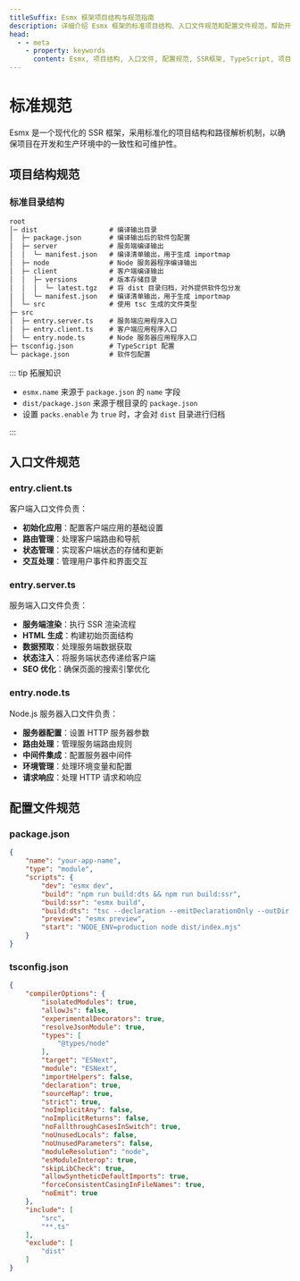 ```yaml
---
titleSuffix: Esmx 框架项目结构与规范指南
description: 详细介绍 Esmx 框架的标准项目结构、入口文件规范和配置文件规范，帮助开发者构建规范化、可维护的 SSR 应用。
head:
  - - meta
    - property: keywords
      content: Esmx, 项目结构, 入口文件, 配置规范, SSR框架, TypeScript, 项目规范, 开发标准
---
```


# 标准规范

Esmx 是一个现代化的 SSR 框架，采用标准化的项目结构和路径解析机制，以确保项目在开发和生产环境中的一致性和可维护性。

## 项目结构规范

### 标准目录结构

```txt
root
│─ dist                  # 编译输出目录
│  ├─ package.json       # 编译输出后的软件包配置
│  ├─ server             # 服务端编译输出
│  │  └─ manifest.json   # 编译清单输出，用于生成 importmap
│  ├─ node               # Node 服务器程序编译输出
│  ├─ client             # 客户端编译输出
│  │  ├─ versions        # 版本存储目录
│  │  │  └─ latest.tgz   # 将 dist 目录归档，对外提供软件包分发
│  │  └─ manifest.json   # 编译清单输出，用于生成 importmap
│  └─ src                # 使用 tsc 生成的文件类型
├─ src
│  ├─ entry.server.ts    # 服务端应用程序入口
│  ├─ entry.client.ts    # 客户端应用程序入口
│  └─ entry.node.ts      # Node 服务器应用程序入口
├─ tsconfig.json         # TypeScript 配置
└─ package.json          # 软件包配置
```

::: tip 拓展知识
- `esmx.name` 来源于 `package.json` 的 `name` 字段
- `dist/package.json` 来源于根目录的 `package.json`
- 设置 `packs.enable` 为 `true` 时，才会对 `dist` 目录进行归档

:::

## 入口文件规范

### entry.client.ts
客户端入口文件负责：
- **初始化应用**：配置客户端应用的基础设置
- **路由管理**：处理客户端路由和导航
- **状态管理**：实现客户端状态的存储和更新
- **交互处理**：管理用户事件和界面交互

### entry.server.ts
服务端入口文件负责：
- **服务端渲染**：执行 SSR 渲染流程
- **HTML 生成**：构建初始页面结构
- **数据预取**：处理服务端数据获取
- **状态注入**：将服务端状态传递给客户端
- **SEO 优化**：确保页面的搜索引擎优化

### entry.node.ts
Node.js 服务器入口文件负责：
- **服务器配置**：设置 HTTP 服务器参数
- **路由处理**：管理服务端路由规则
- **中间件集成**：配置服务器中间件
- **环境管理**：处理环境变量和配置
- **请求响应**：处理 HTTP 请求和响应

## 配置文件规范

### package.json

```json title="package.json"
{
    "name": "your-app-name",
    "type": "module",
    "scripts": {
        "dev": "esmx dev",
        "build": "npm run build:dts && npm run build:ssr",
        "build:ssr": "esmx build",
        "build:dts": "tsc --declaration --emitDeclarationOnly --outDir dist/src",
        "preview": "esmx preview",
        "start": "NODE_ENV=production node dist/index.mjs"
    }
}
```

### tsconfig.json

```json title="tsconfig.json"
{
    "compilerOptions": {
        "isolatedModules": true,
        "allowJs": false,
        "experimentalDecorators": true,
        "resolveJsonModule": true,
        "types": [
            "@types/node"
        ],
        "target": "ESNext",
        "module": "ESNext",
        "importHelpers": false,
        "declaration": true,
        "sourceMap": true,
        "strict": true,
        "noImplicitAny": false,
        "noImplicitReturns": false,
        "noFallthroughCasesInSwitch": true,
        "noUnusedLocals": false,
        "noUnusedParameters": false,
        "moduleResolution": "node",
        "esModuleInterop": true,
        "skipLibCheck": true,
        "allowSyntheticDefaultImports": true,
        "forceConsistentCasingInFileNames": true,
        "noEmit": true
    },
    "include": [
        "src",
        "**.ts"
    ],
    "exclude": [
        "dist"
    ]
}
```